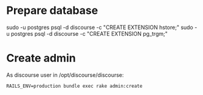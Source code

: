 Prepare database
================

sudo -u postgres psql -d discourse -c "CREATE EXTENSION hstore;"
sudo -u postgres psql -d discourse -c "CREATE EXTENSION pg_trgm;"


Create admin
============

As discourse user in /opt/discourse/discourse:
```
RAILS_ENV=production bundle exec rake admin:create
```


